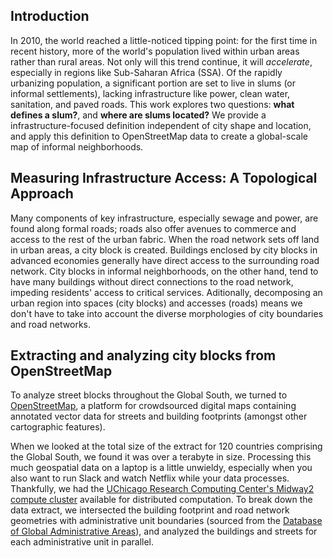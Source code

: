 ## Introduction

In 2010, the world reached a little-noticed tipping point: for the first time in recent history, more of the world's population lived within urban areas rather than rural areas. Not only will this trend continue, it will _accelerate_, especially in regions like Sub-Saharan Africa (SSA). Of the rapidly urbanizing population, a significant portion are set to live in slums (or informal settlements), lacking infrastructure like power, clean water, sanitation, and paved roads. This work explores two questions: **what defines a slum?**, and **where are slums located?** We provide a infrastructure-focused definition independent of city shape and location, and apply this definition to OpenStreetMap data to create a global-scale map of informal neighborhoods.

## Measuring Infrastructure Access: A Topological Approach
Many components of key infrastructure, especially sewage and power, are found along formal roads; roads also offer avenues to commerce and access to the rest of the urban fabric. When the road network sets off land in urban areas, a city block is created. Buildings enclosed by city blocks in advanced economies generally have direct access to the surrounding road network. City blocks in informal neighborhoods, on the other hand, tend to have many buildings without direct connections to the road network, impeding residents' access to critical services.  Aditionally, decomposing an urban region into spaces (city blocks) and accesses (roads) means we don't have to take into account the diverse morphologies of city boundaries and road networks.

## Extracting and analyzing city blocks from OpenStreetMap

To analyze street blocks throughout the Global South, we turned to [OpenStreetMap](https://www.openstreetmap.org), a platform for crowdsourced digital maps containing annotated vector data for streets and building footprints (amongst other cartographic features).

When we looked at the total size of the extract for 120 countries comprising the Global South, we found it was over a terabyte in size. Processing this much geospatial data on a laptop is a little unwieldy, especially when you also want to run Slack and watch Netflix while your data processes. Thankfully, we had the [UChicago Research Computing Center's Midway2 compute cluster](https://rcc.uchicago.edu/resources/high-performance-computing) available for distributed computation. To break down the data extract, we intersected the building footprint and road network geometries with administrative unit boundaries (sourced from the [Database of Global Administrative Areas](https://gadm.org/)), and analyzed the buildings and streets for each administrative unit in parallel.  